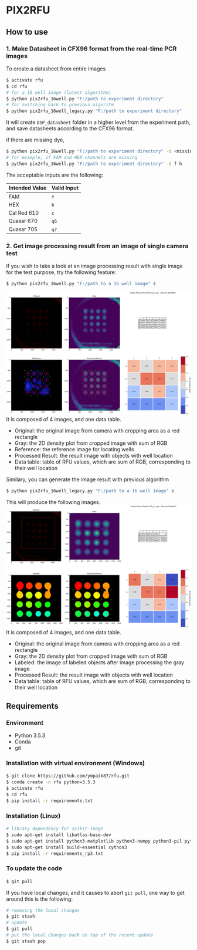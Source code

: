 # PIX2RFU

## How to use

### 1. Make Datasheet in CFX96 format from the real-time PCR images

To create a datasheet from entire images

```bash
$ activate rfu
$ cd rfu
# for a 16 well image (latest algorithm)
$ python pix2rfu_16well.py "F:/path to experiment directory"
# for switching back to previous algoritm
$ python pix2rfu_16well_legacy.py "F:/path to experiment directory"
```

It will create `DSP_datasheet` folder in a higher level from the experiment path, and save datasheets according to the CFX96 format.

if there are missing dye,

```bash
$ python pix2rfu_16well.py "F:/path to experiment directory" -d <missing dyes>
# for example, if FAM and HEX channels are missing
$ python pix2rfu_16well.py "F:/path to experiment directory" -d f h
```

The acceptable inputs are the following:

Intended Value | Valid Input
---------------|-------------
FAM | `f`
HEX | `h`
Cal Red 610 | `c`
Quasar 670 | `q6`
Quasar 705 | `q7`

### 2. Get image processing result from an image of single camera test

If you wish to take a look at an image processing result with single image for the test purpose, try the following feature:

```bash
$ python pix2rfu_16well.py "F:/path to a 16 well image" s
```

![Result Image2](doc/Single_Result_2fa4d62-0_0_c-190812_135311_(new).jpg)
It is composed of 4 images, and one data table.

* Original: the original image from camera with cropping area as a red rectangle
* Gray: the 2D density plot from cropped image with sum of RGB
* Reference: the reference image for locating wells
* Processed Result: the result image with objects with well location
* Data table: table of RFU values, which are sum of RGB, corresponding to their well location

Similary, you can generate the image result with previous algorithm

```bash
$ python pix2rfu_16well_legacy.py "F:/path to a 16 well image" s
```

This will produce the following images.
![Result Image](doc/Single_Result_2fa4d62-0_0_c_(old).jpg)
It is composed of 4 images, and one data table.

* Original: the original image from camera with cropping area as a red rectangle
* Gray: the 2D density plot from cropped image with sum of RGB
* Labeled: the image of labeled objects after image processing the gray image
* Processed Result: the result image with objects with well location
* Data table: table of RFU values, which are sum of RGB, corresponding to their
  well location

## Requirements

### Environment

* Python 3.5.3
* Conda
* git

### Installation with virtual environment (Windows)

```bash
$ git clone https://github.com/ympaik87/rfu.git
$ conda create -n rfu python=3.5.3
$ activate rfu
$ cd rfu
$ pip install -r requirements.txt
```

### Installation (Linux)

```bash
# library dependency for scikit-image
$ sudo apt-get install libatlas-base-dev
$ sudo apt-get install python3-matplotlib python3-numpy python3-pil python3-scipy python3-tk
$ sudo apt-get install build-essential cython3
$ pip install -r requirements_rp3.txt
```

### To update the code

```bash
$ git pull
```

If you have local changes, and it causes to abort `git pull`, one way to get around this is the following:

```bash
# removing the local changes
$ git stash
# update
$ git pull
# put the local changes back on top of the recent update
$ git stash pop
```

